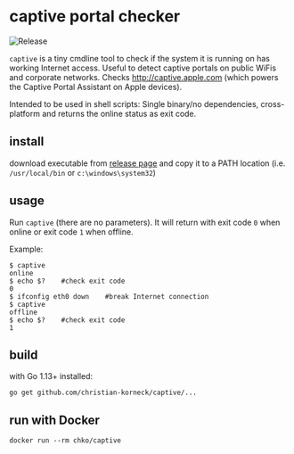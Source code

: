 # captive portal checker

![Release](https://github.com/christian-korneck/captive/workflows/Release/badge.svg)

`captive` is a tiny cmdline tool to check if the system it is running on has working Internet access. Useful to detect captive portals on public WiFis and corporate networks. Checks http://captive.apple.com (which powers the Captive Portal Assistant on Apple devices).

Intended to be used in shell scripts: Single binary/no dependencies, cross-platform and returns the online status as exit code.

## install
download executable from [release page](https://github.com/christian-korneck/captive/releases) and copy it to a PATH location (i.e. `/usr/local/bin` or `c:\windows\system32`)

## usage

Run `captive` (there are no parameters). It will return with exit code `0` when online or exit code `1` when offline.

Example:

```
$ captive
online
$ echo $?    #check exit code
0
$ ifconfig eth0 down    #break Internet connection
$ captive
offline
$ echo $?    #check exit code
1
```

## build

with Go 1.13+ installed:

```
go get github.com/christian-korneck/captive/...
```

## run with Docker

```
docker run --rm chko/captive
```
